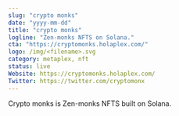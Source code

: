 ```yaml
---
slug: "crypto monks"
date: "yyyy-mm-dd"
title: "crypto monks"
logline: "Zen-monks NFTS on Solana."
cta: "https://cryptomonks.holaplex.com/"
logo: /img/<filename>.svg
category: metaplex, nft
status: live
Website: https://cryptomonks.holaplex.com/
Twitter: https://twitter.com/cryptomonx
---
```

Crypto monks is Zen-monks NFTS built on Solana.